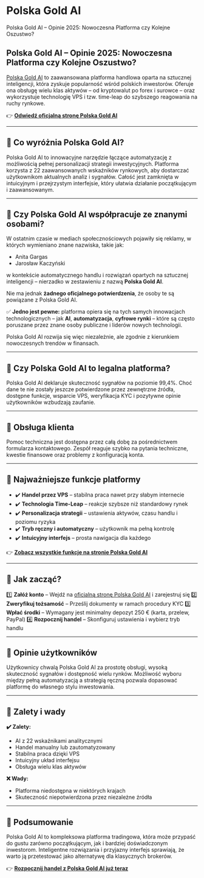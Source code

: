 # Polska Gold AI
Polska Gold AI – Opinie 2025: Nowoczesna Platforma czy Kolejne Oszustwo?
## Polska Gold AI – Opinie 2025: Nowoczesna Platforma czy Kolejne Oszustwo?

[Polska Gold AI](https://polskagold-ai.pl) to zaawansowana platforma handlowa oparta na sztucznej inteligencji, która zyskuje popularność wśród polskich inwestorów. Oferuje ona obsługę wielu klas aktywów – od kryptowalut po forex i surowce – oraz wykorzystuje technologię VPS i tzw. time-leap do szybszego reagowania na ruchy rynkowe.

👉 **[Odwiedź oficjalną stronę Polska Gold AI](https://polskagold-ai.pl)**

---

## 📌 Co wyróżnia Polska Gold AI?

Polska Gold AI to innowacyjne narzędzie łączące automatyzację z możliwością pełnej personalizacji strategii inwestycyjnych. Platforma korzysta z 22 zaawansowanych wskaźników rynkowych, aby dostarczać użytkownikom aktualnych analiz i sygnałów. Całość jest zamknięta w intuicyjnym i przejrzystym interfejsie, który ułatwia działanie początkującym i zaawansowanym.

---

## 📌 Czy Polska Gold AI współpracuje ze znanymi osobami?

W ostatnim czasie w mediach społecznościowych pojawiły się reklamy, w których wymieniano znane nazwiska, takie jak:

- Anita Gargas
- Jarosław Kaczyński

w kontekście automatycznego handlu i rozwiązań opartych na sztucznej inteligencji – nierzadko w zestawieniu z nazwą **Polska Gold AI**.

Nie ma jednak **żadnego oficjalnego potwierdzenia**, że osoby te są powiązane z Polska Gold AI.

✅ **Jedno jest pewne:** platforma opiera się na tych samych innowacjach technologicznych – jak **AI**, **automatyzacja**, **cyfrowe rynki** – które są często poruszane przez znane osoby publiczne i liderów nowych technologii.

Polska Gold AI rozwija się więc niezależnie, ale zgodnie z kierunkiem nowoczesnych trendów w finansach.

---

## 📌 Czy Polska Gold AI to legalna platforma?

Polska Gold AI deklaruje skuteczność sygnałów na poziomie 99,4%. Choć dane te nie zostały jeszcze potwierdzone przez zewnętrzne źródła, dostępne funkcje, wsparcie VPS, weryfikacja KYC i pozytywne opinie użytkowników wzbudzają zaufanie.

---

## 📌 Obsługa klienta

Pomoc techniczna jest dostępna przez całą dobę za pośrednictwem formularza kontaktowego. Zespół reaguje szybko na pytania techniczne, kwestie finansowe oraz problemy z konfiguracją konta.

---

## 📌 Najważniejsze funkcje platformy

- ✔️ **Handel przez VPS** – stabilna praca nawet przy słabym internecie
- ✔️ **Technologia Time-Leap** – reakcje szybsze niż standardowy rynek
- ✔️ **Personalizacja strategii** – ustawienia aktywów, czasu handlu i poziomu ryzyka
- ✔️ **Tryb ręczny i automatyczny** – użytkownik ma pełną kontrolę
- ✔️ **Intuicyjny interfejs** – prosta nawigacja dla każdego

👉 **[Zobacz wszystkie funkcje na stronie Polska Gold AI](https://polskagold-ai.pl)**

---

## 📌 Jak zacząć?

1️⃣ **Załóż konto** – Wejdź na [oficjalną stronę Polska Gold AI](https://polskagold-ai.pl) i zarejestruj się
2️⃣ **Zweryfikuj tożsamość** – Prześlij dokumenty w ramach procedury KYC
3️⃣ **Wpłać środki** – Wymagany jest minimalny depozyt 250 € (karta, przelew, PayPal)
4️⃣ **Rozpocznij handel** – Skonfiguruj ustawienia i wybierz tryb handlu

---

## 📌 Opinie użytkowników

Użytkownicy chwalą Polska Gold AI za prostotę obsługi, wysoką skuteczność sygnałów i dostępność wielu rynków. Możliwość wyboru między pełną automatyzacją a strategią ręczną pozwala dopasować platformę do własnego stylu inwestowania.

---

## 📌 Zalety i wady

**✔️ Zalety:**
- AI z 22 wskaźnikami analitycznymi
- Handel manualny lub zautomatyzowany
- Stabilna praca dzięki VPS
- Intuicyjny układ interfejsu
- Obsługa wielu klas aktywów

**❌ Wady:**
- Platforma niedostępna w niektórych krajach
- Skuteczność niepotwierdzona przez niezależne źródła

---

## 📌 Podsumowanie

Polska Gold AI to kompleksowa platforma tradingowa, która może przypaść do gustu zarówno początkującym, jak i bardziej doświadczonym inwestorom. Inteligentne rozwiązania i przyjazny interfejs sprawiają, że warto ją przetestować jako alternatywę dla klasycznych brokerów.

👉 **[Rozpocznij handel z Polska Gold AI już teraz](https://polskagold-ai.pl)**
